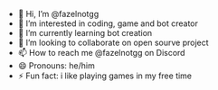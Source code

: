 - 👋 Hi, I’m @fazelnotgg
- 👀 I’m interested in coding, game and bot creator
- 🌱 I’m currently learning bot creation
- 💞️ I’m looking to collaborate on open sourve project
- 📫 How to reach me @fazelnotgg on Discord
- 😄 Pronouns: he/him
- ⚡ Fun fact: i like playing games in my free time
